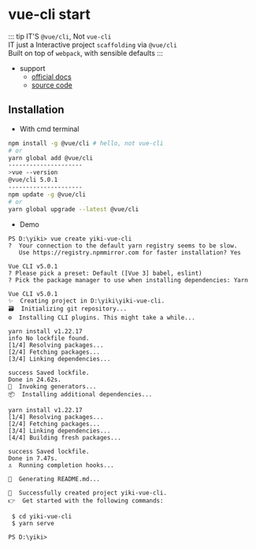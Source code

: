 # vue-cli start

::: tip
IT'S `@vue/cli`, Not `vue-cli`  
IT just a Interactive project `scaffolding` via `@vue/cli`  
Built on top of `webpack`, with sensible defaults
:::
- support
  - [official docs](https://cli.vuejs.org/)
  - [source code](https://github.com/vuejs/vue-cli)

## Installation
- With cmd terminal
``` bash
npm install -g @vue/cli # hello, not vue-cli
# or
yarn global add @vue/cli
---------------------
>vue --version
@vue/cli 5.0.1
---------------------
npm update -g @vue/cli
# or
yarn global upgrade --latest @vue/cli
```
- Demo
```
PS D:\yiki> vue create yiki-vue-cli
?  Your connection to the default yarn registry seems to be slow.
   Use https://registry.npmmirror.com for faster installation? Yes

Vue CLI v5.0.1
? Please pick a preset: Default ([Vue 3] babel, eslint)
? Pick the package manager to use when installing dependencies: Yarn

Vue CLI v5.0.1
✨  Creating project in D:\yiki\yiki-vue-cli.
🗃  Initializing git repository...
⚙️  Installing CLI plugins. This might take a while...

yarn install v1.22.17
info No lockfile found.
[1/4] Resolving packages...
[2/4] Fetching packages...
[3/4] Linking dependencies...

success Saved lockfile.
Done in 24.62s.
🚀  Invoking generators...
📦  Installing additional dependencies...

yarn install v1.22.17
[1/4] Resolving packages...
[2/4] Fetching packages...
[3/4] Linking dependencies...
[4/4] Building fresh packages...

success Saved lockfile.
Done in 7.47s.
⚓  Running completion hooks...

📄  Generating README.md...

🎉  Successfully created project yiki-vue-cli.
👉  Get started with the following commands:

 $ cd yiki-vue-cli
 $ yarn serve

PS D:\yiki>
```

